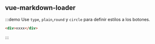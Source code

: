 ## vue-markdown-loader

:::demo Use `type`, `plain`,`round` y `circle` para definir estilos a los botones.

```html
<div>xxxx</div>
```
:::
